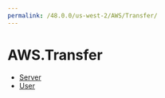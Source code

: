 ```yaml
---
permalink: /48.0.0/us-west-2/AWS/Transfer/
---
```


# AWS.Transfer



* [Server](Server.md)
* [User](User.md)